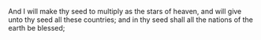 And I will make thy seed to multiply as the stars of heaven, and will give unto thy seed all these countries; and in thy seed shall all the nations of the earth be blessed;
